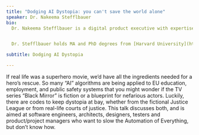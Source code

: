 ```yaml
---
title: "Dodging AI Dystopia: you can't save the world alone"
speaker: Dr. Nakeema Stefflbauer
bio:
  Dr. Nakeema Stefflbauer is a digital product executive with expertise in early-stage ideation, test, and development. Her digital transformation iexperience s paired with a focus on algorithmic explainability, equity, and fairness. Dr. Stefflbauer is the founder and CEO of FrauenLoop in Berlin and, both privately and as part of the Atomico angel programme, she advises and invests in startups building innovative, sustainable tech solutions.


  Dr. Stefflbauer holds MA and PhD degrees from [Harvard University](https://gsas.harvard.edu/), a BA from [Brown University](https://www.brown.edu/), and an executive MBA from the disruptive [Quantic School of Business and Technology](https://quantic.edu/). Her accomplishments includes delivery of software in the context of eLearning, enterprise resource planning (ERP), eCommerce, fintech and insurtech in the United States, Canada, and Germany.

subtitle: Dodging AI Dystopia

---
```

If real life was a superhero movie, we’d have all the ingredients needed for a hero’s rescue. So many “AI” algorithms are being applied to EU education, employment, and public safety systems that you might wonder if the TV series “Black Mirror” is fiction or a blueprint for nefarious actors. Luckily, there are codes to keep dystopia at bay, whether from the fictional Justice League or from real-life courts of justice. This talk discusses both, and is aimed at software engineers, architects, designers, testers and product/project managers who want to slow the Automation of Everything, but don’t know how.
